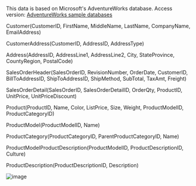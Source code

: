 This data is based on Microsoft's AdventureWorks database. Access version: [AdventureWorks sample databases](https://docs.microsoft.com/en-us/sql/samples/adventureworks-install-configure?view=sql-server-ver1)

Customer(CustomerID, FirstName, MiddleName, LastName, CompanyName, EmailAddress)

CustomerAddress(CustomerID, AddressID, AddressType)

Address(AddressID, AddressLine1, AddressLine2, City, StateProvince, CountyRegion, PostalCode)

SalesOrderHeader(SalesOrderID, RevisionNumber, OrderDate, CustomerID, BillToAddressID, ShipToAddressID, ShipMethod, SubTotal, TaxAmt, Freight)

SalesOrderDetail(SalesOrderID, SalesOrderDetailID, OrderQty, ProductID, UnitPrice, UnitPriceDiscount)

Product(ProductID, Name, Color, ListPrice, Size, Weight, ProductModelID, ProductCategoryID)

ProductModel(ProductModelID, Name)

ProductCategory(ProductCategoryID, ParentProductCategoryID, Name)

ProductModelProductDescription(ProductModelID, ProductDescriptionID, Culture)

ProductDescription(ProductDescriptionID, Description)

![image](https://user-images.githubusercontent.com/103063112/174716179-b84f95cc-6ee6-49da-a584-048d2284e150.png)
